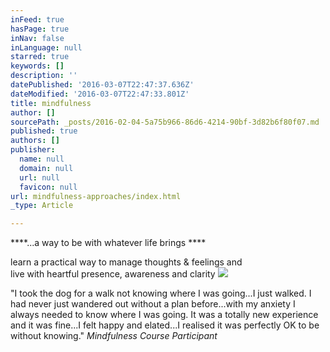 ```yaml
---
inFeed: true
hasPage: true
inNav: false
inLanguage: null
starred: true
keywords: []
description: ''
datePublished: '2016-03-07T22:47:37.636Z'
dateModified: '2016-03-07T22:47:33.801Z'
title: mindfulness
author: []
sourcePath: _posts/2016-02-04-5a75b966-86d6-4214-90bf-3d82b6f80f07.md
published: true
authors: []
publisher:
  name: null
  domain: null
  url: null
  favicon: null
url: mindfulness-approaches/index.html
_type: Article

---
```

****...a way to be with whatever life brings ****

learn a practical way to manage thoughts & feelings  and  
live with heartful presence, awareness and clarity
![](https://s3-us-west-2.amazonaws.com/the-grid-img/p/6a0725150c27fcc49e60a44e60ed5fbb5050edc8.jpg)

"I took the
dog for a walk not knowing where I was going...I just walked. I had never just
wandered out without a plan before...with my anxiety I always needed to know
where I was going. It was a totally new experience and it was fine...I felt happy
and elated...I realised it was perfectly OK to be without knowing."     _Mindfulness Course Participant_
